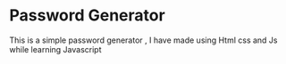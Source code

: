 # Password Generator 
 This is a simple password generator , I have made using Html css and Js while learning Javascript 
